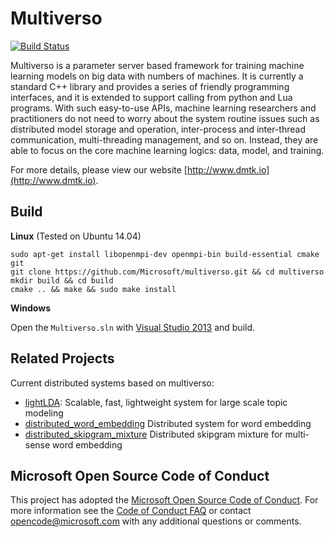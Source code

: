 Multiverso
==========
[![Build Status](https://travis-ci.org/Microsoft/multiverso.svg?branch=master)](https://travis-ci.org/Microsoft/multiverso)

Multiverso is a parameter server based framework for training machine learning models on big data with numbers of machines. It is currently a standard C++ library and provides a series of friendly programming interfaces, and it is extended to support calling from python and Lua programs. With such easy-to-use APIs, machine learning researchers and practitioners do not need to worry about the system routine issues such as distributed model storage and operation, inter-process and inter-thread communication, multi-threading management, and so on.
Instead, they are able to focus on the core machine learning logics: data, model, and training.

For more details, please view our website [http://www.dmtk.io](http://www.dmtk.io).

Build
----------

**Linux** (Tested on Ubuntu 14.04)

```
sudo apt-get install libopenmpi-dev openmpi-bin build-essential cmake git
git clone https://github.com/Microsoft/multiverso.git && cd multiverso
mkdir build && cd build
cmake .. && make && sudo make install
```

**Windows**

Open the `Multiverso.sln` with [Visual Studio 2013]() and build.

Related Projects
----------

Current distributed systems based on multiverso:

* [lightLDA](https://github.com/Microsoft/lightlda): Scalable, fast, lightweight system for large scale topic modeling
* [distributed_word_embedding](https://github.com/Microsoft/distributed_word_embedding) Distributed system for word embedding
* [distributed_skipgram_mixture](https://github.com/Microsoft/distributed_skipgram_mixture) Distributed skipgram mixture for multi-sense word embedding

Microsoft Open Source Code of Conduct
------------

This project has adopted the [Microsoft Open Source Code of Conduct](https://opensource.microsoft.com/codeofconduct/). For more information see the [Code of Conduct FAQ](https://opensource.microsoft.com/codeofconduct/faq/) or contact [opencode@microsoft.com](mailto:opencode@microsoft.com) with any additional questions or comments.
